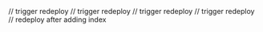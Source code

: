// trigger redeploy
// trigger redeploy
// trigger redeploy
// trigger redeploy
// redeploy after adding index
